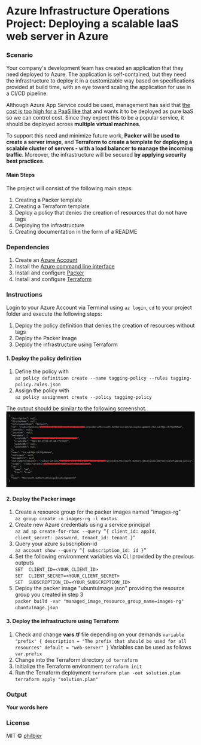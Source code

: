 # Azure Infrastructure Operations Project: Deploying a scalable IaaS web server in Azure

### Scenario
Your company's development team has created an application that they need deployed to Azure. The application is self-contained, but they need the infrastructure to deploy it in a customizable way based on specifications provided at build time, with an eye toward scaling the application for use in a CI/CD pipeline.

Although Azure App Service could be used, management has said that <u>the cost is too high for a PaaS like that</u> and wants it to be deployed as pure IaaS so we can control cost. Since they expect this to be a popular service, it should be deployed across <b>multiple virtual machines</b>.

To support this need and minimize future work, <b> Packer will be used to create a server image</b>, and <b>Terraform to create a template for deploying a scalable cluster of servers - with a load balancer to manage the incoming traffic</b>. Moreover, the infrastructure will be secured <b>by applying security best practices</b>.

#### Main Steps
The project will consist of the following main steps:

1. Creating a Packer template
2. Creating a Terraform template
3. Deploy a policy that denies the creation of resources that do not have tags
4. Deploying the infrastructure
5. Creating documentation in the form of a README

### Dependencies
1. Create an [Azure Account](https://portal.azure.com) 
2. Install the [Azure command line interface](https://docs.microsoft.com/en-us/cli/azure/install-azure-cli?view=azure-cli-latest)
3. Install and configure [Packer](https://www.packer.io/downloads)
4. Install and configure [Terraform](https://www.terraform.io/downloads.html)

### Instructions

Login to your Azure Account via Terminal using `az login`, `cd` to your project folder and execute the following steps:
1. Deploy the policy definition that denies the creation of resources without tags
2. Deploy the Packer image
3. Deploy the infrastructure using Terraform

#### 1. Deploy the policy definition
1. Define the policy with  
`az policy definition create --name tagging-policy --rules tagging-policy.rules.json`  
2. Assign the policy with  
`az policy assignment create --policy tagging-policy`

The output should be similar to the following screenshot.  
![Tagging-Policy](./tagging-policy.PNG)

#### 2. Deploy the Packer image
1. Create a resource group for the packer images named "images-rg"  
`az group create -n images-rg -l eastus`  
2. Create new Azure credentials using a service principal  
`az ad sp create-for-rbac --query “{ client_id: appId, client_secret: password, tenant_id: tenant }”`  
3. Query your azure subscription-id  
`az account show --query “{ subscription_id: id }”`  
4. Set the following environment variables via CLI provided by the previous outputs  
`SET  CLIENT_ID=<YOUR_CLIENT_ID>`    
`SET  CLIENT_SECRET=<YOUR_CLIENT_SECRET>`     
`SET  SUBSCRIPTION_ID=<YOUR_SUBSCRIPTION_ID>`   
5. Deploy the packer image "ubuntuImage.json" providing the resource group you created in step 3  
`packer build -var "managed_image_resource_group_name=images-rg" ubuntuImage.json`  

#### 3. Deploy the infrastructure using Terraform
1. Check and change **vars.tf** file depending on your demands
`variable "prefix" {
    description = "The prefix that should be used for all resources"
    default = "web-server"
}`
Variables can be used as follows
`var.prefix`
2. Change into the Terraform directory
`cd terraform`
3. Initialize the Terraform environment
`terraform init`
4. Run the Terraform deployment
`terraform plan -out solution.plan`
`terraform apply "solution.plan"`

### Output
**Your words here**

### License
MIT © [philbier]()
